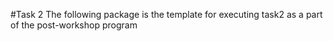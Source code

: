#Task 2
The following package is the template for executing task2 as a part of the post-workshop program
